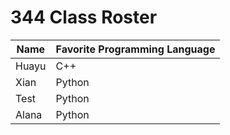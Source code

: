 # 344 Class Roster

| Name      | Favorite Programming Language |
|-----------|-------------------------------|
| Huayu     | C++                           |
| Xian      | Python                        |
| Test      | Python                        |
| Alana     | Python                        |

